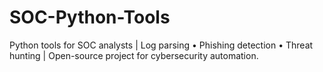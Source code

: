 # SOC-Python-Tools
Python tools for SOC analysts | Log parsing • Phishing detection • Threat hunting | Open-source project for cybersecurity automation.
